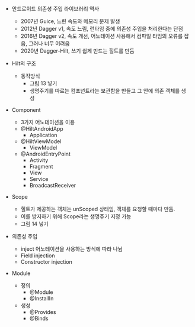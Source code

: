 - 안드로이드 의존성 주입 라이브러리 역사
	- 2007년 Guice, 느린 속도와 메모리 문제 발생
	- 2012년 Dagger v1, 속도 느림, 런타임 중에 의존성 주입을 처리한다는 단점
	- 2016년 Dagger v2, 속도 개선, 어노테이션 사용해서 컴파일 타임의 오류를 잡음, 그러나 너무 어려움
	- 2020년 Dagger-Hilt, 쓰기 쉽게 만드는 힐트를 만듬


- Hilt의 구조
	- 동작방식
		- 그림 13 넣기
		- 생명주기를 따르는 컴포넌트라는 보관함을 만들고 그 안에 의존 객체를 생성
	
- Component
	- 3가지 어노테이션을 이용
	- @HiltAndroidApp
		- Application
	- @HiltViewModel
		- ViewModel
	- @AndroidEntryPoint
		- Activity
		- Fragment
		- View
		- Service
		- BroadcastReceiver

- Scope
	- 힐트가 제공하는 객체는 unScoped 상태임, 객체를 요청할 때마다 만듬.
	- 이를 방지하기 위해 Scope라는 생명주기 지정 가능
	- 그림 14 넣기

- 의존성 주입
	- inject 어노테이션을 사용하는 방식에 따라 나뉨
	- Field injection
	- Constructor injection


- Module
	- 정의
		- @Module
		- @InstallIn
	- 생성
		- @Provides
		- @Binds
